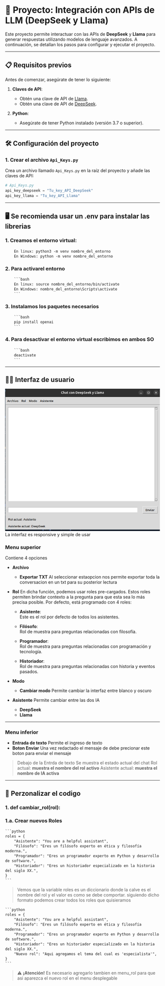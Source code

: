 # 🚀 Proyecto: Integración con APIs de LLM (DeepSeek y Llama)

Este proyecto permite interactuar con las APIs de **DeepSeek** y **Llama** para generar respuestas utilizando modelos de lenguaje avanzados. A continuación, se detallan los pasos para configurar y ejecutar el proyecto.

---

## 📋 Requisitos previos

Antes de comenzar, asegúrate de tener lo siguiente:

1. **Claves de API**:
   - Obtén una clave de API de [Llama](https://console.llamaapi.com/en/dashboard).
   - Obtén una clave de API de [DeepSeek](https://platform.deepseek.com/usage).

2. **Python**:
   - Asegúrate de tener Python instalado (versión 3.7 o superior).

---
## 🛠️ Configuración del proyecto

### 1. **Crear el archivo `Api_Keys.py`**
   Crea un archivo llamado `Api_Keys.py` en la raíz del proyecto y añade las claves de API:

   ```python
   # Api_Keys.py
   api_key_deepseek = "Tu_key_API_DeepSeek"
   api_key_llama = "Tu_key_API_Llama"
   ```
---
## 🖥️ Se recomienda usar un .env para instalar las librerias

### 1. **Creamos el entorno virtual:**
        En linux: python3 -m venv nombre_del_entorno
        En Windows: python -m venv nombre_del_entorno

### 2. **Para activarel entorno**
        ```bash
        En linux: source nombre_del_entorno/bin/activate
        En Windows: nombre_del_entorno\Scripts\activate
        ```
        
### 3. **Instalamos los paquetes necesarios**
        ```bash
        pip install openai
        ```
### 4. **Para desactivar el entorno virtual escribimos en ambos SO**
        ```bash
        deactivate
        ```
---
##  🧑‍💻 Interfaz de usuario

![alt text](image.png)
La interfaz es responsive y simple de usar
### **Menu superior**
Contiene 4 opciones
- **Archivo**
    - **Exportar TXT**
        Al seleccionar estaopcion nos permite exportar toda la conversacion en un txt para su posterior lectura
- **Rol**
    En dicha función, podemos usar roles pre-cargados. Estos roles permiten brindar contexto a la pregunta para que esta sea lo más precisa posible. Por defecto, está programado con 4 roles:

    - **Asistente**:  
    Este es el rol por defecto de todos los asistentes.

    - **Filósofo**:  
    Rol de muestra para preguntas relacionadas con filosofía.

    - **Programador**:  
    Rol de muestra para preguntas relacionadas con programación y tecnología.

    - **Historiador**:  
    Rol de muestra para preguntas relacionadas con historia y eventos pasados.

- **Modo**
    - **Cambiar modo**
    Permite cambiar la interfaz 
    entre blanco y oscuro

- **Asistente**
    Permite cambiar entre las dos IA
    - **DeepSeek**
    - **Llama**
---
### **Menu inferior**
- **Entrada de texto**
    Permite el ingreso de texto
- **Boton Enviar**
    Una vez redactado el mensaje de debe precionar
    este boton para enviar el mensaje
    
>Debajo de la Entrda de texto
>Se muestra el estado actual del chat
>Rol actual: **muestra el nombre del rol activo**
>Asistente actual: **muestra el nombre de IA activa**

---
##  🔧 Perzonalizar el codigo

### **1. def cambiar_rol(rol):**

### **1.a. Crear nuevos Roles**
    ```python
    roles = {
        "Asistente": "You are a helpful assistant",
        "Filósofo": "Eres un filósofo experto en ética y filosofía moderna.",
        "Programador": "Eres un programador experto en Python y desarrollo de software.",
        "Historiador": "Eres un historiador especializado en la historia del siglo XX.",
    }
    ```
>Vemos que la variable roles es un diccionario donde la calve es el nombre del rol
>y el valor es como se debe comportar. siguiendo dicho formato podemos crear todos los roles que quisieramos

    ```python
    roles = {
        "Asistente": "You are a helpful assistant",
        "Filósofo": "Eres un filósofo experto en ética y filosofía moderna.",
        "Programador": "Eres un programador experto en Python y desarrollo de software.",
        "Historiador": "Eres un historiador especializado en la historia del siglo XX.",
        "Nuevo rol": "Aqui agregamos el tema del cual es 'especialista'",
    }
    ```
> ⚠️ **¡Atención!** 
> Es necesario agregarlo tambien en menu_rol para que asi aparezca el nuevo rol en el menu desplegable
